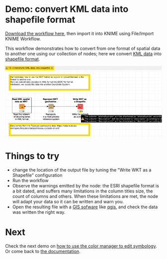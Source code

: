 # Demo: convert KML data into shapefile format

[Download the workflow here](4_transform_KML_data_into_shapefile.knwf), then import it into KNIME using File/Import KNIME Workflow. 


This workflow demonstrates how to convert from one format of spatial data to another one using our collection of nodes; 
here we convert [KML data](https://en.wikipedia.org/wiki/Keyhole_Markup_Language) into [shapefile format](https://en.wikipedia.org/wiki/Shapefile). 

![Capture](capture.png)


# Things to try

* change the location of the output file by tuning the "Write WKT as a Shapefile" configuration
* Run the workflow
* Observe the warnings emitted by the node: the ESRI shapefile format is a bit dated, and suffers many limitations in the column titles size, the count of columns and others. When these limitations are met, the node will adapt your data so it can be written and warn you.
* Open the resulting file with a [GIS sofware](https://en.wikipedia.org/wiki/Geographic_information_system) like [qgis](https://www.qgis.org), and check the data was written the right way.


# Next

Check the next demo on [how to use the color manager to edit symbology](../../pages/5_color_and_view/index.md). 
Or come back to [the documentation](../../).